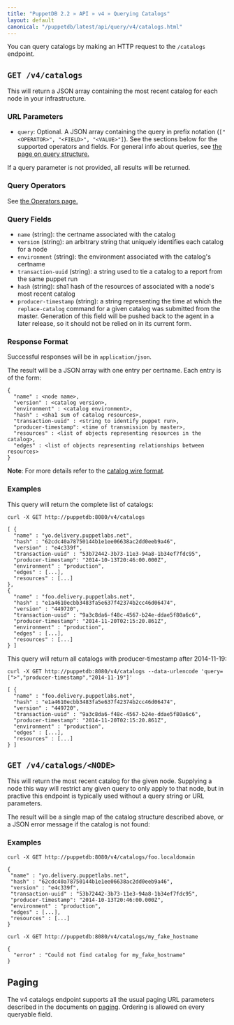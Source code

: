 ```yaml
---
title: "PuppetDB 2.2 » API » v4 » Querying Catalogs"
layout: default
canonical: "/puppetdb/latest/api/query/v4/catalogs.html"
---
```


[curl]: ../curl.html#using-curl-from-localhost-non-sslhttp
[catalog]: ../../wire_format/catalog_format_v4.html
[paging]: ./paging.html
[query]: ./query.html

You can query catalogs by making an HTTP request to the
`/catalogs` endpoint.

## `GET /v4/catalogs`

This will return a JSON array containing the most recent catalog for each node in your infrastructure.

### URL Parameters
* `query`: Optional. A JSON array containing the query in prefix notation (`["<OPERATOR>", "<FIELD>", "<VALUE>"]`). See the sections below for the supported operators and fields. For general info about queries, see [the page on query structure.][query]

If a query parameter is not provided, all results will be returned.

### Query Operators

See [the Operators page.](./operators.html)

### Query Fields

* `name` (string): the certname associated with the catalog
* `version` (string): an arbitrary string that uniquely identifies each catalog for a node
* `environment` (string): the environment associated with the catalog's certname
* `transaction-uuid` (string): a string used to tie a catalog to a report from the same puppet run
* `hash` (string): sha1 hash of the resources of associated with a node's most
  recent catalog
* `producer-timestamp` (string): a string representing the time at which the
  `replace-catalog` command for a given catalog was submitted from the master.
  Generation of this field will be pushed back to the agent in a later release, so it
  should not be relied on in its current form.

### Response Format

Successful responses will be in `application/json`.

The result will be a JSON array with one entry per certname. Each entry is of
the form:

    {
      "name" : <node name>,
      "version" : <catalog version>,
      "environment" : <catalog environment>,
      "hash" : <sha1 sum of catalog resources>,
      "transaction-uuid" : <string to identify puppet run>,
      "producer-timestamp": <time of transmission by master>,
      "resources" : <list of objects representing resources in the catalog>,
      "edges" : <list of objects representing relationships between resources>
    }

**Note**: For more details refer to the [catalog wire format][catalog].

### Examples

This query will return the complete list of catalogs:

    curl -X GET http://puppetdb:8080/v4/catalogs

    [ {
      "name" : "yo.delivery.puppetlabs.net",
      "hash" : "62cdc40a78750144b1e1ee06638ac2dd0eeb9a46",
      "version" : "e4c339f",
      "transaction-uuid" : "53b72442-3b73-11e3-94a8-1b34ef7fdc95",
      "producer-timestamp": "2014-10-13T20:46:00.000Z",
      "environment" : "production",
      "edges" : [...],
      "resources" : [...]
    },
    {
      "name" : "foo.delivery.puppetlabs.net",
      "hash" : "e1a4610ecbb3483fa5e637f42374b2cc46d06474",
      "version" : "449720",
      "transaction-uuid" : "9a3c8da6-f48c-4567-b24e-ddae5f80a6c6",
      "producer-timestamp": "2014-11-20T02:15:20.861Z",
      "environment" : "production",
      "edges" : [...],
      "resources" : [...]
    } ]

This query will return all catalogs with producer-timestamp after 2014-11-19:

    curl -X GET http://puppetdb:8080/v4/catalogs --data-urlencode 'query=[">","producer-timestamp","2014-11-19"]'

    [ {
      "name" : "foo.delivery.puppetlabs.net",
      "hash" : "e1a4610ecbb3483fa5e637f42374b2cc46d06474",
      "version" : "449720",
      "transaction-uuid" : "9a3c8da6-f48c-4567-b24e-ddae5f80a6c6",
      "producer-timestamp": "2014-11-20T02:15:20.861Z",
      "environment" : "production",
      "edges" : [...],
      "resources" : [...]
    } ]


## `GET /v4/catalogs/<NODE>`

This will return the most recent catalog for the given node. Supplying a node
this way will restrict any given query to only apply to that node, but in
practive this endpoint is typically used without a query string or URL
parameters.

The result will be a single map of the catalog structure described above, or
a JSON error message if the catalog is not found:

### Examples

    curl -X GET http://puppetdb:8080/v4/catalogs/foo.localdomain

    {
     "name" : "yo.delivery.puppetlabs.net",
     "hash" : "62cdc40a78750144b1e1ee06638ac2dd0eeb9a46",
     "version" : "e4c339f",
     "transaction-uuid" : "53b72442-3b73-11e3-94a8-1b34ef7fdc95",
     "producer-timestamp": "2014-10-13T20:46:00.000Z",
     "environment" : "production",
     "edges" : [...],
     "resources" : [...]
    }

    curl -X GET http://puppetdb:8080/v4/catalogs/my_fake_hostname

    {
      "error" : "Could not find catalog for my_fake_hostname"
    }


## Paging

The v4 catalogs endpoint supports all the usual paging URL parameters described
in the documents on [paging][paging]. Ordering is allowed on every queryable
field.
